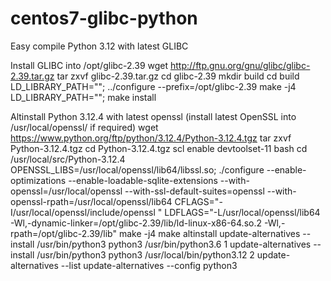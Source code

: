 # centos7-glibc-python
Easy compile  Python 3.12 with latest GLIBC

Install GLIBC into /opt/glibc-2.39
wget http://ftp.gnu.org/gnu/glibc/glibc-2.39.tar.gz
tar zxvf glibc-2.39.tar.gz
cd glibc-2.39
mkdir build
cd build
LD_LIBRARY_PATH=""; ../configure --prefix=/opt/glibc-2.39
make -j4
LD_LIBRARY_PATH=""; make install

Altinstall Python 3.12.4 with latest openssl (install latest OpenSSL into /usr/local/openssl/ if required)
wget https://www.python.org/ftp/python/3.12.4/Python-3.12.4.tgz
tar zxvf Python-3.12.4.tgz
cd Python-3.12.4.tgz
scl enable devtoolset-11 bash
cd /usr/local/src/Python-3.12.4
OPENSSL_LIBS=/usr/local/openssl/lib64/libssl.so; ./configure --enable-optimizations --enable-loadable-sqlite-extensions --with-openssl=/usr/local/openssl --with-ssl-default-suites=openssl --with-openssl-rpath=/usr/local/openssl/lib64 CFLAGS="-I/usr/local/openssl/include/openssl " LDFLAGS="-L/usr/local/openssl/lib64  -Wl,-dynamic-linker=/opt/glibc-2.39/lib/ld-linux-x86-64.so.2 -Wl,-rpath=/opt/glibc-2.39/lib"
make -j4
make altinstall
update-alternatives --install /usr/bin/python3 python3 /usr/bin/python3.6 1
update-alternatives --install /usr/bin/python3 python3 /usr/local/bin/python3.12 2
update-alternatives --list
update-alternatives --config python3

